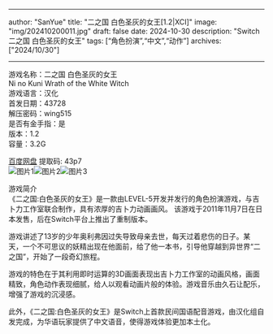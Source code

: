 
---
author: "SanYue"
title: "二之国 白色圣灰的女王[1.2|XCI]"
image: "img/202410200011.jpg"
draft: false
date: 2024-10-30
description: "Switch 二之国 白色圣灰的女王"
tags: [“角色扮演”,“中文”,“动作”]
archives: ["2024/10/30"]

---

游戏名称：二之国 白色圣灰的女王   
Ni no Kuni Wrath of the White Witch    
游戏语言：汉化  
首发日期：43728  
解压密码：wing515  
是否有金手指：是  
版本：1.2   
容量：3.2G

[百度网盘](https://pan.baidu.com/s/1EZICJK7aJB1IYBPxWplTzw) 提取码: 43p7  
![图片1](img/7a899e510fb.jfif)![图片2](img/f1e86b5a1f4340.jpeg)![图片3](img/1571725931.jpg)  

游戏简介  
《二之国:白色圣灰的女王》是一款由LEVEL-5开发并发行的角色扮演游戏，与吉卜力工作室联合制作，具有浓厚的吉卜力动画画风。‌ 该游戏于2011年11月7日在日本发售，后在Switch平台上推出了重制版本‌。

游戏讲述了13岁的少年奥利弗因过失导致母亲去世，每天过着悲伤的日子。某天，一个不可思议的妖精出现在他面前，给了他一本书，引导他穿越到异世界“二之国”，开始了一段奇幻旅程‌。

游戏的特色在于其利用即时运算的3D画面表现出吉卜力工作室的动画风格，画面精致，角色动作表现细腻，给人以观看动画片般的体验。游戏音乐由久石让配乐，增强了游戏的沉浸感‌。

此外，《二之国:白色圣灰的女王》是Switch上首款民间国语配音游戏，由汉化组自发完成，为华语玩家提供了中文语音，使得游戏体验更加本土化‌。
